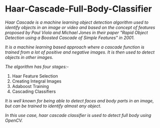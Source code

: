 # Haar-Cascade-Full-Body-Classifier

*Haar Cascade is a machine learning object detection algorithm used to identify objects in an image or video and based on the concept of features proposed by Paul Viola and Michael Jones in their paper "Rapid Object Detection using a Boosted Cascade of Simple Features" in 2001.*

*It is a machine learning based approach where a cascade function is trained from a lot of positive and negative images. It is then used to detect objects in other images.*

*The algorithm has four stages:-*

1. Haar Feature Selection
2. Creating  Integral Images
3. Adaboost Training
4. Cascading Classifiers

*It is well known for being able to detect faces and body parts in an image, but can be trained to identify almost any object.*

*In this use case, haar cascade classifier is used to detect full body using OpenCV.*
